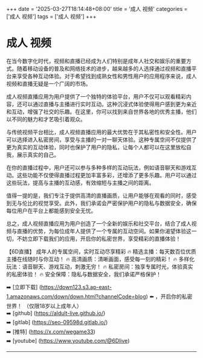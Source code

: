 +++
date = '2025-03-27T18:14:48+08:00'
title = '成人 视频'
categories = ['成人 视频']
tags = ['成人 视频']
+++

# 成人 视频

在当今数字化时代，视频和直播已经成为人们特别是成年人社交和娱乐的重要方式。随着移动设备的普及和网络技术的进步，越来越多的人选择通过视频和直播平台来享受各种互动体验。对于希望找到成熟女性和男性用户的应用程序来说，成人视频和直播无疑是一个广阔的市场。

成人视频直播应用为用户提供了一个独特的体验平台，用户不仅可以观看精彩内容，还可以通过直播与主播进行实时互动。这种沉浸式体验使得用户感到更为亲近和互动，增强了社交的乐趣。在这里，你可以找到来自世界各地的优秀主播，他们以不同的魅力和才艺吸引着观众。

与传统视频平台相比，成人视频直播应用的最大优势在于其私密性和安全性。用户可以选择进入私密房间，享受与主播的一对一聊天体验。这种专属空间不仅提供了更为真实的互动体验，同时也保护了用户的隐私，让每个人都可以在这里放松自我，展示真实的自己。

在你的直播过程中，用户还可以参与多种多样的互动玩法，例如语音聊天和游戏互动。这些功能不仅使得直播过程更加丰富多彩，还增添了更多乐趣。用户可以通过这些玩法，提高与主播的互动感，有效缩短与主播之间的距离。

值得一提的是，我们专注于提供高清的直播画质，让用户能够在观看的同时，感受到无与伦比的视觉享受。此外，我们承诺会严密保护用户的隐私与数据安全，确保每位用户在平台上都能感到安全无忧。

总之，成人视频直播应用为用户创造了一个全新的娱乐和社交平台，结合了成人视频与直播的优势，为每位成年人提供了一个专属的互动空间。如果你渴望体验这一切，不妨立即下载我们的应用，开启你的私密世界，享受精彩的直播体验！

【6D直播】
成年人的专属空间，实时互动尽享精彩
🔥 精选主播：每天数百位优质主播在线随时与你互动！
🔥 高清画质：清晰画面，感受每一刻的精彩！
🔥 多样化玩法：语音聊天、游戏互动，刺激无穷！
🔥 私密房间：独享专属时光，体验真实的私密体验！
🔥 安全保障：隐私与数据安全，我们承诺严格保护！

➡️ [立即下载] (https://down123.s3.ap-east-1.amazonaws.com/down/down.html?channelCode=blog) ⬅️ ，开启你的私密世界！ （仅限18岁以上成年人）  
➡️ [github] (https://aldult-live.github.io/)  
➡️ [gitlab] (https://seo-09598d.gitlab.io/)  
➡️ [推特] (https://x.com/wegame33)  
➡️ [youtube] (https://www.youtube.com/@6Dlive)  

---
